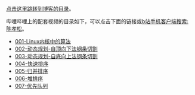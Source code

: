 [点击这里跳转到博客的目录](https://chenxiaosong.com/courses/algorithm/algorithms.html)。

哔哩哔哩上的配套视频的目录如下，可以点击下面的链接或[b站手机客户端搜索: 陈孝松](https://chenxiaosong.com/bili)。

- [001-Linux内核中的算法](https://www.bilibili.com/video/BV1cNxueQEmn/)
- [002-动态规划-自顶向下法钢条切割](https://www.bilibili.com/video/BV1wPxuepEhe/)
- [003-动态规划-自底向上法钢条切割](https://www.bilibili.com/video/BV1wPxuepEhA/)
- [004-快速排序](https://www.bilibili.com/video/BV11u2VYTE5Q/)
- [005-归并排序](https://www.bilibili.com/video/BV1NKmMYZErm/)
- [006-堆排序](https://www.bilibili.com/video/BV1gfmTYYEMC/)
- [007-优先队列](https://www.bilibili.com/video/BV1pNCRY3EUS/)

